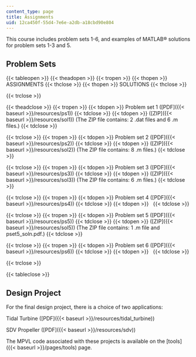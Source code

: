 ```yaml
---
content_type: page
title: Assignments
uid: 12ca450f-55d4-7e6e-a2db-a18cbd90e804
---
```


This course includes problem sets 1-6, and examples of MATLAB® solutions for problem sets 1-3 and 5.

Problem Sets
------------

{{< tableopen >}}
{{< theadopen >}}
{{< tropen >}}
{{< thopen >}}
ASSIGNMENTS
{{< thclose >}}
{{< thopen >}}
SOLUTIONS
{{< thclose >}}

{{< trclose >}}

{{< theadclose >}}
{{< tropen >}}
{{< tdopen >}}
Problem set 1 ([PDF]({{< baseurl >}}/resources/ps1))
{{< tdclose >}}
{{< tdopen >}}
([ZIP]({{< baseurl >}}/resources/sol1)) (The ZIP file contains: 2 .dat files and 6 .m files.)
{{< tdclose >}}

{{< trclose >}}
{{< tropen >}}
{{< tdopen >}}
Problem set 2 ([PDF]({{< baseurl >}}/resources/ps2))
{{< tdclose >}}
{{< tdopen >}}
([ZIP]({{< baseurl >}}/resources/sol2)) (The ZIP file contains: 8 .m files.)
{{< tdclose >}}

{{< trclose >}}
{{< tropen >}}
{{< tdopen >}}
Problem set 3 ([PDF]({{< baseurl >}}/resources/ps3))
{{< tdclose >}}
{{< tdopen >}}
([ZIP]({{< baseurl >}}/resources/sol3)) (The ZIP file contains: 6 .m files.)
{{< tdclose >}}

{{< trclose >}}
{{< tropen >}}
{{< tdopen >}}
Problem set 4 ([PDF]({{< baseurl >}}/resources/ps4))
{{< tdclose >}}
{{< tdopen >}}
 
{{< tdclose >}}

{{< trclose >}}
{{< tropen >}}
{{< tdopen >}}
Problem set 5 ([PDF]({{< baseurl >}}/resources/ps5))
{{< tdclose >}}
{{< tdopen >}}
([ZIP]({{< baseurl >}}/resources/sol5)) (The ZIP file contains: 1 .m file and pset5\_soln.pdf.)
{{< tdclose >}}

{{< trclose >}}
{{< tropen >}}
{{< tdopen >}}
Problem set 6 ([PDF]({{< baseurl >}}/resources/ps6))
{{< tdclose >}}
{{< tdopen >}}
 
{{< tdclose >}}

{{< trclose >}}

{{< tableclose >}}

Design Project
--------------

For the final design project, there is a choice of two applications:

Tidal Turbine ([PDF]({{< baseurl >}}/resources/tidal_turbine))

SDV Propeller ([PDF]({{< baseurl >}}/resources/sdv))

The MPVL code associated with these projects is available on the [tools]({{< baseurl >}}/pages/tools) page.